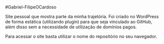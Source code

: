 #Gabriel-FilipeOCardoso

Site pessoal que mostra parte da minha trajetória. Foi criado no WordPress de forma estática (utilizando plugin) para que seja vinculado ao GitHub, além disso sem a necessidade de utilização de domínios pagos.

Para acessar o site basta utilizar o nome do repositório no seu navegador.
